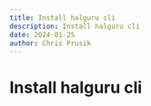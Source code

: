 ```yaml
---
title: Install halguru cli
description: Install halguru cli
date: 2024-01-25
author: Chris Prusik
---
```


# Install halguru cli